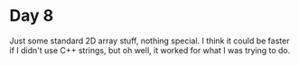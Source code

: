 # Day 8

Just some standard 2D array stuff, nothing special. I think it could be faster if I didn't use C++ strings, but oh well, it worked for what I was trying to do.
